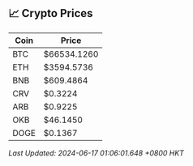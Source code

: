## 📈 Crypto Prices

| Coin | Price |
| ---- | ----- |
| BTC | $66534.1260 |
| ETH | $3594.5736 |
| BNB | $609.4864 |
| CRV | $0.3224 |
| ARB | $0.9225 |
| OKB | $46.1450 |
| DOGE | $0.1367 |

_Last Updated: 2024-06-17 01:06:01.648 +0800 HKT_